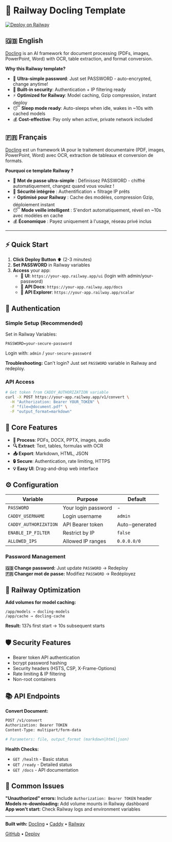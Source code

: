 # 🚀 Railway Docling Template

[![Deploy on Railway](https://railway.com/button.svg)](https://railway.com/deploy/Dxu7RY?referralCode=VH4_Hp&utm_medium=integration&utm_source=template&utm_campaign=generic)

## 🇬🇧 English
[Docling](https://github.com/DS4SD/docling) is an AI framework for document processing (PDFs, images, PowerPoint, Word) with OCR, table extraction, and format conversion.

**Why this Railway template?**
- 🔑 **Ultra-simple password**: Just set PASSWORD - auto-encrypted, change anytime!
- 🔐 **Built-in security**: Authentication + IP filtering ready
- ⚡ **Optimized for Railway**: Model caching, Gzip compression, instant deploy
- 😴 **Sleep mode ready**: Auto-sleeps when idle, wakes in ~10s with cached models
- 💰 **Cost-effective**: Pay only when active, private network included

## 🇫🇷 Français
[Docling](https://github.com/DS4SD/docling) est un framework IA pour le traitement documentaire (PDF, images, PowerPoint, Word) avec OCR, extraction de tableaux et conversion de formats.

**Pourquoi ce template Railway ?**
- 🔑 **Mot de passe ultra-simple** : Définissez PASSWORD - chiffré automatiquement, changez quand vous voulez !
- 🔐 **Sécurité intégrée** : Authentification + filtrage IP prêts
- ⚡ **Optimisé pour Railway** : Cache des modèles, compression Gzip, déploiement instant
- 😴 **Mode veille intelligent** : S'endort automatiquement, réveil en ~10s avec modèles en cache
- 💰 **Économique** : Payez uniquement à l'usage, réseau privé inclus

---

## ⚡ Quick Start

1. **Click Deploy Button** ⬆️ (2-3 minutes)
2. **Set PASSWORD** in Railway variables  
3. **Access** your app:
   - 🎨 **UI**: `https://your-app.railway.app/ui` (login with admin/your-password)
   - 📖 **API Docs**: `https://your-app.railway.app/docs`
   - 🔧 **API Explorer**: `https://your-app.railway.app/scalar`

## 🔐 Authentication

### Simple Setup (Recommended)
Set in Railway Variables:
```env
PASSWORD=your-secure-password
```
Login with: `admin` / `your-secure-password`

**Troubleshooting:** Can't login? Just set `PASSWORD` variable in Railway and redeploy.

### API Access
```bash
# Get token from CADDY_AUTHORIZATION variable
curl -X POST https://your-app.railway.app/v1/convert \
  -H "Authorization: Bearer YOUR_TOKEN" \
  -F "file=@document.pdf" \
  -F "output_format=markdown"
```

## 🎯 Core Features
- **📄 Process**: PDFs, DOCX, PPTX, images, audio
- **🔍 Extract**: Text, tables, formulas with OCR
- **📤 Export**: Markdown, HTML, JSON
- **🔒 Secure**: Authentication, rate limiting, HTTPS
- **💡 Easy UI**: Drag-and-drop web interface

## ⚙️ Configuration

| Variable | Purpose | Default |
|----------|---------|---------|
| `PASSWORD` | Your login password | - |
| `CADDY_USERNAME` | Login username | `admin` |
| `CADDY_AUTHORIZATION` | API Bearer token | Auto-generated |
| `ENABLE_IP_FILTER` | Restrict by IP | `false` |
| `ALLOWED_IPS` | Allowed IP ranges | `0.0.0.0/0` |

### Password Management
**🇬🇧 Change password:** Just update `PASSWORD` → Redeploy  
**🇫🇷 Changer mot de passe:** Modifiez `PASSWORD` → Redéployez

## 🚀 Railway Optimization

**Add volumes for model caching:**
```
/app/models → docling-models
/app/cache → docling-cache
```
**Result:** 137s first start → 10s subsequent starts

## 🛡️ Security Features
- Bearer token API authentication  
- bcrypt password hashing
- Security headers (HSTS, CSP, X-Frame-Options)
- Rate limiting & IP filtering
- Non-root containers

## 📚 API Endpoints

**Convert Document:**
```bash
POST /v1/convert
Authorization: Bearer TOKEN
Content-Type: multipart/form-data

# Parameters: file, output_format (markdown|html|json)
```

**Health Checks:**
- `GET /health` - Basic status
- `GET /ready` - Detailed status  
- `GET /docs` - API documentation

## 🔧 Common Issues

**"Unauthorized" errors:** Include `Authorization: Bearer TOKEN` header  
**Models re-downloading:** Add volume mounts in Railway dashboard  
**App won't start:** Check Railway logs and environment variables

---

**Built with:** [Docling](https://github.com/DS4SD/docling) • [Caddy](https://caddyserver.com) • [Railway](https://railway.app)

[GitHub](https://github.com/yourusername/railway-docling-template) • [Deploy](https://railway.com/new/template/docling-ocr-anything?referralCode=Z1xivh)
